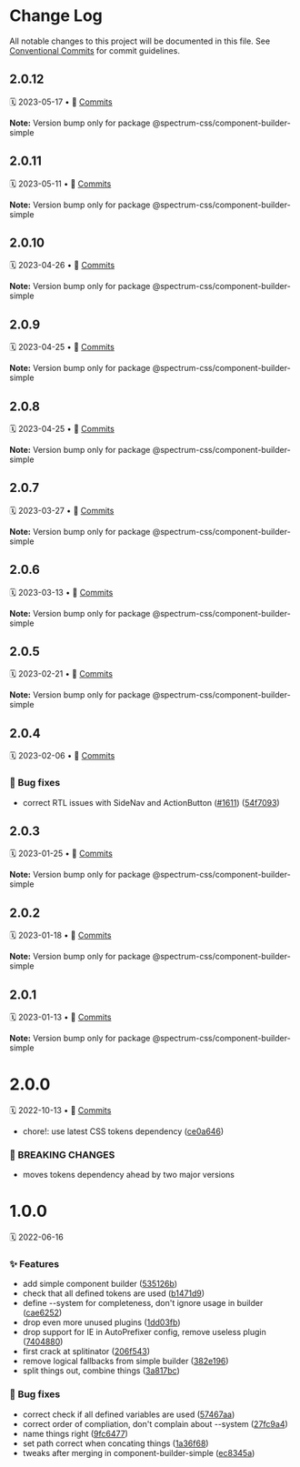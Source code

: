 # Change Log

All notable changes to this project will be documented in this file.
See [Conventional Commits](https://conventionalcommits.org) for commit guidelines.

<a name="2.0.12"></a>
## 2.0.12
🗓 2023-05-17 • 📝 [Commits](https://github.com/adobe/spectrum-css/compare/@spectrum-css/component-builder-simple@2.0.11...@spectrum-css/component-builder-simple@2.0.12)

**Note:** Version bump only for package @spectrum-css/component-builder-simple





<a name="2.0.11"></a>
## 2.0.11
🗓 2023-05-11 • 📝 [Commits](https://github.com/adobe/spectrum-css/compare/@spectrum-css/component-builder-simple@2.0.10...@spectrum-css/component-builder-simple@2.0.11)

**Note:** Version bump only for package @spectrum-css/component-builder-simple





<a name="2.0.10"></a>
## 2.0.10
🗓 2023-04-26 • 📝 [Commits](https://github.com/adobe/spectrum-css/compare/@spectrum-css/component-builder-simple@2.0.9...@spectrum-css/component-builder-simple@2.0.10)

**Note:** Version bump only for package @spectrum-css/component-builder-simple





<a name="2.0.9"></a>
## 2.0.9
🗓 2023-04-25 • 📝 [Commits](https://github.com/adobe/spectrum-css/compare/@spectrum-css/component-builder-simple@2.0.7...@spectrum-css/component-builder-simple@2.0.9)

**Note:** Version bump only for package @spectrum-css/component-builder-simple





<a name="2.0.8"></a>
## 2.0.8
🗓 2023-04-25 • 📝 [Commits](https://github.com/adobe/spectrum-css/compare/@spectrum-css/component-builder-simple@2.0.7...@spectrum-css/component-builder-simple@2.0.8)

**Note:** Version bump only for package @spectrum-css/component-builder-simple





<a name="2.0.7"></a>
## 2.0.7
🗓 2023-03-27 • 📝 [Commits](https://github.com/adobe/spectrum-css/compare/@spectrum-css/component-builder-simple@2.0.6...@spectrum-css/component-builder-simple@2.0.7)

**Note:** Version bump only for package @spectrum-css/component-builder-simple





<a name="2.0.6"></a>
## 2.0.6
🗓 2023-03-13 • 📝 [Commits](https://github.com/adobe/spectrum-css/compare/@spectrum-css/component-builder-simple@2.0.5...@spectrum-css/component-builder-simple@2.0.6)

**Note:** Version bump only for package @spectrum-css/component-builder-simple





<a name="2.0.5"></a>
## 2.0.5
🗓 2023-02-21 • 📝 [Commits](https://github.com/adobe/spectrum-css/compare/@spectrum-css/component-builder-simple@2.0.4...@spectrum-css/component-builder-simple@2.0.5)

**Note:** Version bump only for package @spectrum-css/component-builder-simple





<a name="2.0.4"></a>
## 2.0.4
🗓 2023-02-06 • 📝 [Commits](https://github.com/adobe/spectrum-css/compare/@spectrum-css/component-builder-simple@2.0.3...@spectrum-css/component-builder-simple@2.0.4)

### 🐛 Bug fixes

* correct RTL issues with SideNav and ActionButton ([#1611](https://github.com/adobe/spectrum-css/issues/1611)) ([54f7093](https://github.com/adobe/spectrum-css/commit/54f7093))





<a name="2.0.3"></a>
## 2.0.3
🗓 2023-01-25 • 📝 [Commits](https://github.com/adobe/spectrum-css/compare/@spectrum-css/component-builder-simple@2.0.2...@spectrum-css/component-builder-simple@2.0.3)

**Note:** Version bump only for package @spectrum-css/component-builder-simple





<a name="2.0.2"></a>
## 2.0.2
🗓 2023-01-18 • 📝 [Commits](https://github.com/adobe/spectrum-css/compare/@spectrum-css/component-builder-simple@2.0.0...@spectrum-css/component-builder-simple@2.0.2)

**Note:** Version bump only for package @spectrum-css/component-builder-simple





<a name="2.0.1"></a>
## 2.0.1
🗓 2023-01-13 • 📝 [Commits](https://github.com/adobe/spectrum-css/compare/@spectrum-css/component-builder-simple@2.0.0...@spectrum-css/component-builder-simple@2.0.1)

**Note:** Version bump only for package @spectrum-css/component-builder-simple





<a name="2.0.0"></a>
# 2.0.0
🗓 2022-10-13 • 📝 [Commits](https://github.com/adobe/spectrum-css/compare/@spectrum-css/component-builder-simple@1.0.0...@spectrum-css/component-builder-simple@2.0.0)

* chore!: use latest CSS tokens dependency ([ce0a646](https://github.com/adobe/spectrum-css/commit/ce0a646))


### 🛑 BREAKING CHANGES

* moves tokens dependency ahead by two major versions





<a name="1.0.0"></a>
# 1.0.0
🗓 2022-06-16

### ✨ Features

* add simple component builder ([535126b](https://github.com/adobe/spectrum-css/commit/535126b))
* check that all defined tokens are used ([b1471d9](https://github.com/adobe/spectrum-css/commit/b1471d9))
* define --system for completeness, don't ignore usage in builder ([cae6252](https://github.com/adobe/spectrum-css/commit/cae6252))
* drop even more unused plugins ([1dd03fb](https://github.com/adobe/spectrum-css/commit/1dd03fb))
* drop support for IE in AutoPrefixer config, remove useless plugin ([7404880](https://github.com/adobe/spectrum-css/commit/7404880))
* first crack at splitinator ([206f543](https://github.com/adobe/spectrum-css/commit/206f543))
* remove logical fallbacks from simple builder ([382e196](https://github.com/adobe/spectrum-css/commit/382e196))
* split things out, combine things ([3a817bc](https://github.com/adobe/spectrum-css/commit/3a817bc))


### 🐛 Bug fixes

* correct check if all defined variables are used ([57467aa](https://github.com/adobe/spectrum-css/commit/57467aa))
* correct order of compliation, don't complain about --system ([27fc9a4](https://github.com/adobe/spectrum-css/commit/27fc9a4))
* name things right ([9fc6477](https://github.com/adobe/spectrum-css/commit/9fc6477))
* set path correct when concating things ([1a36f68](https://github.com/adobe/spectrum-css/commit/1a36f68))
* tweaks after merging in component-builder-simple ([ec8345a](https://github.com/adobe/spectrum-css/commit/ec8345a))
